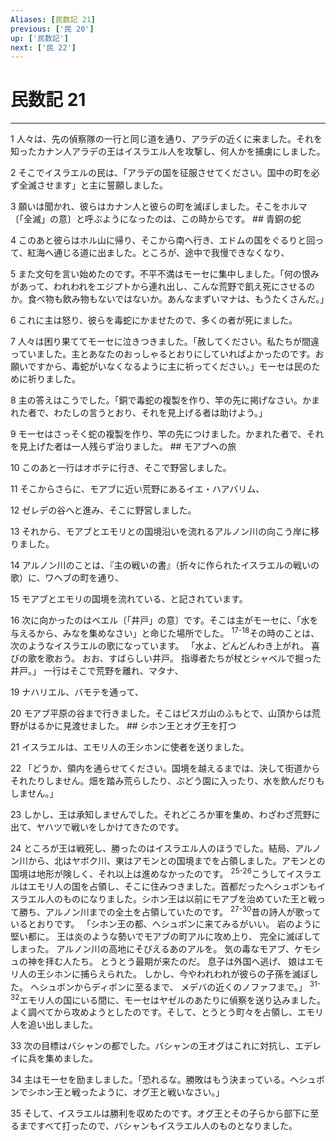 ```yaml
---
Aliases: [民数記 21]
previous: ['民 20']
up: ['民数記']
next: ['民 22']
---
```

# 民数記 21

***




1 
人々は、先の偵察隊の一行と同じ道を通り、アラデの近くに来ました。それを知ったカナン人アラデの王はイスラエル人を攻撃し、何人かを捕虜にしました。 



2 
そこでイスラエルの民は、「アラデの国を征服させてください。国中の町を必ず全滅させます」と主に誓願しました。 



3 
願いは聞かれ、彼らはカナン人と彼らの町を滅ぼしました。そこをホルマ〔「全滅」の意〕と呼ぶようになったのは、この時からです。 ## 青銅の蛇 



4 
このあと彼らはホル山に帰り、そこから南へ行き、エドムの国をぐるりと回って、紅海へ通じる道に出ました。ところが、途中で我慢できなくなり、 



5 
また文句を言い始めたのです。不平不満はモーセに集中しました。「何の恨みがあって、われわれをエジプトから連れ出し、こんな荒野で飢え死にさせるのか。食べ物も飲み物もないではないか。あんなまずいマナは、もうたくさんだ。」 



6 
これに主は怒り、彼らを毒蛇にかませたので、多くの者が死にました。 



7 
人々は困り果ててモーセに泣きつきました。「赦してください。私たちが間違っていました。主とあなたのおっしゃるとおりにしていればよかったのです。お願いですから、毒蛇がいなくなるように主に祈ってください。」モーセは民のために祈りました。 



8 
主の答えはこうでした。「銅で毒蛇の複製を作り、竿の先に掲げなさい。かまれた者で、わたしの言うとおり、それを見上げる者は助けよう。」 



9 
モーセはさっそく蛇の複製を作り、竿の先につけました。かまれた者で、それを見上げた者は一人残らず治りました。 ## モアブへの旅 



10 
このあと一行はオボテに行き、そこで野営しました。 



11 
そこからさらに、モアブに近い荒野にあるイエ・ハアバリム、 



12 
ゼレデの谷へと進み、そこに野営しました。 



13 
それから、モアブとエモリとの国境沿いを流れるアルノン川の向こう岸に移りました。 



14 
アルノン川のことは、『主の戦いの書』（折々に作られたイスラエルの戦いの歌）に、ワヘブの町を通り、 



15 
モアブとエモリの国境を流れている、と記されています。 



16 
次に向かったのはベエル〔「井戸」の意〕です。そこは主がモーセに、「水を与えるから、みなを集めなさい」と命じた場所でした。 <sup class="versenum">17-18</sup>その時のことは、次のようなイスラエルの歌になっています。 「水よ、どんどんわき上がれ。 喜びの歌を歌おう。 おお、すばらしい井戸。 指導者たちが杖とシャベルで掘った井戸。」 一行はそこで荒野を離れ、マタナ、 



19 
ナハリエル、バモテを通って、 



20 
モアブ平原の谷まで行きました。そこはピスガ山のふもとで、山頂からは荒野がはるかに見渡せました。 ## シホン王とオグ王を打つ 



21 
イスラエルは、エモリ人の王シホンに使者を送りました。 



22 
「どうか、領内を通らせてください。国境を越えるまでは、決して街道からそれたりしません。畑を踏み荒らしたり、ぶどう園に入ったり、水を飲んだりもしません。」 



23 
しかし、王は承知しませんでした。それどころか軍を集め、わざわざ荒野に出て、ヤハツで戦いをしかけてきたのです。 



24 
ところが王は戦死し、勝ったのはイスラエル人のほうでした。結局、アルノン川から、北はヤボク川、東はアモンとの国境までを占領しました。アモンとの国境は地形が険しく、それ以上は進めなかったのです。 <sup class="versenum">25-26</sup>こうしてイスラエルはエモリ人の国を占領し、そこに住みつきました。首都だったヘシュボンもイスラエル人のものになりました。シホン王は以前にモアブを治めていた王と戦って勝ち、アルノン川までの全土を占領していたのです。 <sup class="versenum">27-30</sup>昔の詩人が歌っているとおりです。 「シホン王の都、ヘシュボンに来てみるがいい。 岩のように堅い都に。 王は炎のような勢いでモアブの町アルに攻め上り、 完全に滅ぼしてしまった。 アルノン川の高地にそびえるあのアルを。 気の毒なモアブ、ケモシュの神を拝む人たち。 とうとう最期が来たのだ。 息子は外国へ逃げ、 娘はエモリ人の王シホンに捕らえられた。 しかし、今やわれわれが彼らの子孫を滅ぼした。 ヘシュボンからディボンに至るまで、 メデバの近くのノファフまで。」 <sup class="versenum">31-32</sup>エモリ人の国にいる間に、モーセはヤゼルのあたりに偵察を送り込みました。よく調べてから攻めようとしたのです。そして、とうとう町々を占領し、エモリ人を追い出しました。 



33 
次の目標はバシャンの都でした。バシャンの王オグはこれに対抗し、エデレイに兵を集めました。 



34 
主はモーセを励ましました。「恐れるな。勝敗はもう決まっている。ヘシュボンでシホン王と戦ったように、オグ王と戦いなさい。」 



35 
そして、イスラエルは勝利を収めたのです。オグ王とその子らから部下に至るまですべて打ったので、バシャンもイスラエル人のものとなりました。
